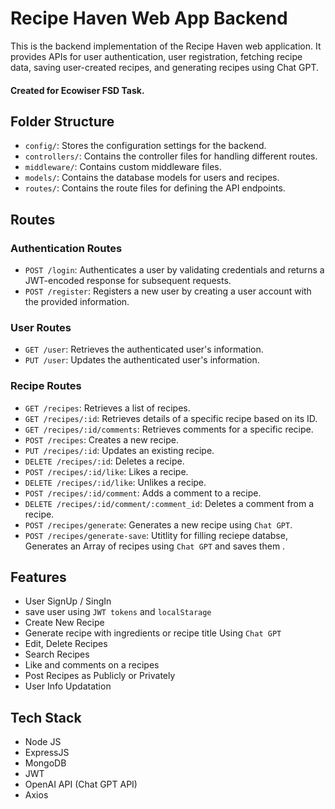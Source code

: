 # Recipe Haven Web App Backend

This is the backend implementation of the Recipe Haven web application. It provides APIs for user authentication, user registration, fetching recipe data, saving user-created recipes, and generating recipes using Chat GPT.

#### Created for Ecowiser FSD Task.

## Folder Structure

- `config/`: Stores the configuration settings for the backend.
- `controllers/`: Contains the controller files for handling different routes.
- `middleware/`: Contains custom middleware files.
- `models/`: Contains the database models for users and recipes.
- `routes/`: Contains the route files for defining the API endpoints.

## Routes

### Authentication Routes

- `POST /login`: Authenticates a user by validating credentials and returns a JWT-encoded response for subsequent requests.
- `POST /register`: Registers a new user by creating a user account with the provided information.

### User Routes

- `GET /user`: Retrieves the authenticated user's information.
- `PUT /user`: Updates the authenticated user's information.

### Recipe Routes

- `GET /recipes`: Retrieves a list of recipes.
- `GET /recipes/:id`: Retrieves details of a specific recipe based on its ID.
- `GET /recipes/:id/comments`: Retrieves comments for a specific recipe.
- `POST /recipes`: Creates a new recipe.
- `PUT /recipes/:id`: Updates an existing recipe.
- `DELETE /recipes/:id`: Deletes a recipe.
- `POST /recipes/:id/like`: Likes a recipe.
- `DELETE /recipes/:id/like`: Unlikes a recipe.
- `POST /recipes/:id/comment`: Adds a comment to a recipe.
- `DELETE /recipes/:id/comment/:comment_id`: Deletes a comment from a recipe.
- `POST /recipes/generate`: Generates a new recipe using `Chat GPT`.
- `POST /recipes/generate-save`: Utitlity for filling reciepe databse, Generates an Array of recipes using `Chat GPT` and saves them .

## Features

- User SignUp / SingIn
- save user using `JWT tokens` and `localStarage`
- Create New Recipe
- Generate recipe with ingredients or recipe title Using `Chat GPT`
- Edit, Delete Recipes
- Search Recipes
- Like and comments on a recipes
- Post Recipes as Publicly or Privately
- User Info Updatation

## Tech Stack

- Node JS
- ExpressJS
- MongoDB
- JWT
- OpenAI API (Chat GPT API)
- Axios
